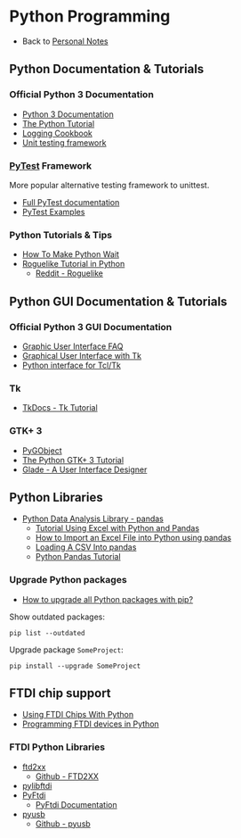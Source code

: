 # Python Programming

- Back to [Personal Notes](README.md)

## Python Documentation & Tutorials

### Official Python 3 Documentation

- [Python 3 Documentation](https://docs.python.org/3/)
- [The Python Tutorial](https://docs.python.org/3/tutorial/index.html)
- [Logging Cookbook](https://docs.python.org/3/howto/logging-cookbook.html)
- [Unit testing framework](https://docs.python.org/3/library/unittest.html)

### [PyTest](https://pytest.org) Framework

More popular alternative testing framework to unittest.

- [Full PyTest documentation](https://pytest.org/en/latest/contents.html)
- [PyTest Examples](https://pytest.org/en/latest/example/index.html)

### Python Tutorials & Tips

- [How To Make Python Wait](https://blog.miguelgrinberg.com/post/how-to-make-python-wait)
- [Roguelike Tutorial in Python](http://rogueliketutorials.com/)
  - [Reddit - Roguelike](https://www.reddit.com/r/roguelikedev/)

## Python GUI Documentation & Tutorials

### Official Python 3 GUI Documentation

- [Graphic User Interface FAQ](https://docs.python.org/3/faq/gui.html)
- [Graphical User Interface with Tk](https://docs.python.org/3/library/tk.html)
- [Python interface for Tcl/Tk](https://docs.python.org/3/library/tkinter.html)

### Tk

- [TkDocs - Tk Tutorial](https://tkdocs.com/tutorial/)

### GTK+ 3

- [PyGObject](https://pygobject.readthedocs.io/en/latest/)
- [The Python GTK+ 3 Tutorial](https://python-gtk-3-tutorial.readthedocs.io/en/latest/)
- [Glade - A User Interface Designer](https://glade.gnome.org/)

## Python Libraries

- [Python Data Analysis Library - pandas](https://pandas.pydata.org/)
  - [Tutorial Using Excel with Python and Pandas](https://www.dataquest.io/blog/excel-and-pandas/)
  - [How to Import an Excel File into Python using pandas](https://datatofish.com/read_excel/)
  - [Loading A CSV Into pandas](https://chrisalbon.com/python/data_wrangling/pandas_dataframe_importing_csv/)
  - [Python Pandas Tutorial](https://www.tutorialspoint.com/python_pandas/index.htm)

### Upgrade Python packages

- [How to upgrade all Python packages with pip?](https://stackoverflow.com/questions/2720014/how-to-upgrade-all-python-packages-with-pip)

Show outdated packages:

    pip list --outdated

Upgrade package `SomeProject`:

    pip install --upgrade SomeProject

## FTDI chip support

- [Using FTDI Chips With Python](https://hackaday.com/2018/12/19/using-ftdi-chips-with-python/)
- [Programming FTDI devices in Python](https://iosoft.blog/ftdi-python/)

### FTDI Python Libraries

- [ftd2xx](https://pypi.org/project/ftd2xx/)
  - [Github - FTD2XX](https://github.com/snmishra/ftd2xx)
- [pylibftdi](https://bitbucket.org/codedstructure/pylibftdi)
- [PyFtdi](https://github.com/eblot/pyftdi)
  - [PyFtdi Documentation](https://eblot.github.io/pyftdi/)
- [pyusb](https://pypi.org/project/pyusb/)
  - [Github - pyusb](https://github.com/pyusb/pyusb)
